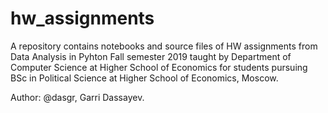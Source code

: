 # hw_assignments

A repository contains notebooks and source files of HW assignments from Data Analysis in Pyhton Fall semester 2019 taught by 
Department of Computer Science at Higher School of Economics for students pursuing BSc in Political Science at Higher School
of Economics, Moscow.

Author: @dasgr, Garri Dassayev.
